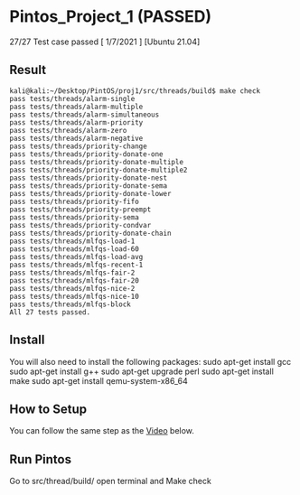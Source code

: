 # **Pintos_Project_1 (PASSED)**
27/27 Test case passed [ 1/7/2021 ] [Ubuntu 21.04]
## **Result**
	kali@kali:~/Desktop/PintOS/proj1/src/threads/build$ make check
	pass tests/threads/alarm-single
	pass tests/threads/alarm-multiple
	pass tests/threads/alarm-simultaneous
	pass tests/threads/alarm-priority
	pass tests/threads/alarm-zero
	pass tests/threads/alarm-negative
	pass tests/threads/priority-change
	pass tests/threads/priority-donate-one
	pass tests/threads/priority-donate-multiple
	pass tests/threads/priority-donate-multiple2
	pass tests/threads/priority-donate-nest
	pass tests/threads/priority-donate-sema
	pass tests/threads/priority-donate-lower
	pass tests/threads/priority-fifo
	pass tests/threads/priority-preempt
	pass tests/threads/priority-sema
	pass tests/threads/priority-condvar
	pass tests/threads/priority-donate-chain
	pass tests/threads/mlfqs-load-1
	pass tests/threads/mlfqs-load-60
	pass tests/threads/mlfqs-load-avg
	pass tests/threads/mlfqs-recent-1
	pass tests/threads/mlfqs-fair-2
	pass tests/threads/mlfqs-fair-20
	pass tests/threads/mlfqs-nice-2
	pass tests/threads/mlfqs-nice-10
	pass tests/threads/mlfqs-block
	All 27 tests passed.
## **Install**
You will also need to install the following packages:
	sudo apt-get install gcc
	sudo apt-get install g++
	sudo apt-get upgrade perl
	sudo apt-get install make
	sudo apt-get install qemu-system-x86_64
## **How to Setup**
You can follow the same step as the [Video]( https://www.youtube.com/watch?v=CI5FHJhXv38) below.
## **Run Pintos**
Go to src/thread/build/ open terminal and
	Make check
